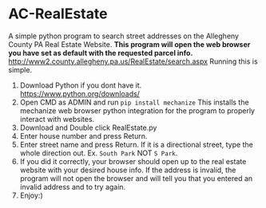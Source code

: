 # AC-RealEstate
A simple python program to search street addresses on the Allegheny County PA Real Estate Website.
**This program will open the web browser you have set as default with the requested parcel info.**
http://www2.county.allegheny.pa.us/RealEstate/search.aspx
Running this is simple.
1. Download Python if you dont have it. https://www.python.org/downloads/
2. Open CMD as ADMIN and run ```pip install mechanize``` This installs the mechanize web browser python integration for the program to properly interact with websites.
3. Download and Double click RealEstate.py
4. Enter house number and press Return.
5. Enter street name and press Return. If it is a directional street, type the whole direction out. Ex. ```South Park``` NOT ```S Park```.
6. If you did it correctly, your browser should open up to the real estate website with your desired house info. If the address is invalid, the program will not open the browser and will tell you that you entered an invalid address and to try again.
7. Enjoy:)
